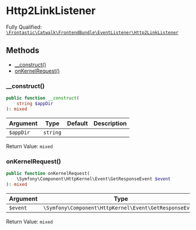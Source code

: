 #  Http2LinkListener

Fully Qualified: [`\Frontastic\Catwalk\FrontendBundle\EventListener\Http2LinkListener`](../../../../src/php/FrontendBundle/EventListener/Http2LinkListener.php)

## Methods

* [__construct()](#__construct)
* [onKernelRequest()](#onkernelrequest)

### __construct()

```php
public function __construct(
    string $appDir
): mixed
```

Argument|Type|Default|Description
--------|----|-------|-----------
`$appDir`|`string`||

Return Value: `mixed`

### onKernelRequest()

```php
public function onKernelRequest(
    \Symfony\Component\HttpKernel\Event\GetResponseEvent $event
): mixed
```

Argument|Type|Default|Description
--------|----|-------|-----------
`$event`|`\Symfony\Component\HttpKernel\Event\GetResponseEvent`||

Return Value: `mixed`

